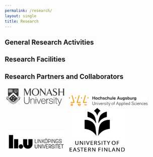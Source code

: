 ```yaml
---
permalink: /research/
layout: single
title: Research 
---
```


## General Research Activities ##



## Research Facilities ##



## Research Partners and Collaborators ##

<img src="/assets/Figures/Monash.png" width="200"> 
<img src="/assets/Figures/UAS.png" width="250"> 
<img src="/assets/Figures/LiU.png" width="200"> 
<img src="/assets/Figures/UEF.jpg" width="180"> 

 
